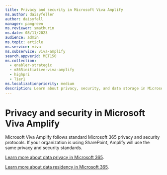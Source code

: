 ```yaml
---
title: Privacy and security in Microsoft Viva Amplify
ms.author: daisyfeller
author: daisyfell
manager: pamgreen
ms.reviewer: smathurin
ms.date: 08/11/2023
audience: admin
ms.topic: article
ms.service: viva
ms.subservice: viva-amplify
search.appverid: MET150
ms.collection:
  - enabler-strategic
  - m365initiative-viva-amplify
  - highpri
  - Tier1
ms.localizationpriority: medium
description: Learn about privacy, security, and data storage in Microsoft Viva Amplify.
---
```


# Privacy and security in Microsoft Viva Amplify

Microsoft Viva Amplify follows standard Microsoft 365 privacy and security protocols. If your organization is using SharePoint, Amplify will use the same privacy and security standards.

[Learn more about data privacy in Microsoft 365](https://www.microsoft.com/trust-center/privacy).

[Learn more about data residency in Microsoft 365](https://www.microsoft.com/trust-center/privacy/data-location).
